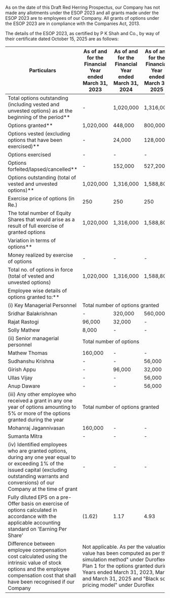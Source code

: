 As on the date of this Draft Red Herring Prospectus, our Company has not made any allotments under the ESOP 2023 and all grants made under the ESOP 2023 are to employees of our Company. All grants of options under the ESOP 2023 are in compliance with the Companies Act, 2013.

The details of the ESOP 2023, as certified by P K Shah and Co., by way of their certificate dated October 15, 2025 are as follows:

<table><thead><tr><th>Particulars</th><th>As of and for the<br>Financial Year<br>ended March 31,<br>2023</th><th>As of and for the<br>Financial Year<br>ended March 31,<br>2024</th><th>As of and for the<br>Financial Year<br>ended March 31,<br>2025</th><th>From April 1, 2025,<br>till the date of this<br>Draft Red Herring<br>Prospectus</th></tr></thead><tbody><tr><td>Total options outstanding (including vested and unvested options) as at the beginning of the period**</td><td>-</td><td>1,020,000</td><td>1,316,000</td><td>1,588,800</td></tr><tr><td>Options granted**</td><td>1,020,000</td><td>448,000</td><td>800,000</td><td>44,000</td></tr><tr><td>Options vested (excluding options that have been exercised)**</td><td>-</td><td>24,000</td><td>128,000</td><td>410,000</td></tr><tr><td>Options exercised</td><td>-</td><td>-</td><td>-</td><td>-</td></tr><tr><td>Options forfeited/lapsed/cancelled**</td><td>-</td><td>152,000</td><td>527,200</td><td>24,800</td></tr><tr><td>Options outstanding (total of vested and unvested options)**</td><td>1,020,000</td><td>1,316,000</td><td>1,588,800</td><td>1,608,000</td></tr><tr><td>Exercise price of options (in Re.)</td><td>250</td><td>250</td><td>250</td><td>250</td></tr><tr><td>The total number of Equity Shares that would arise as a result of full exercise of granted options</td><td>1,020,000</td><td>1,316,000</td><td>1,588,800</td><td>1,608,000</td></tr><tr><td>Variation in terms of options**</td><td></td><td></td><td></td><td>N.A.</td></tr><tr><td>Money realized by exercise of options</td><td>-</td><td>-</td><td>-</td><td>-</td></tr><tr><td>Total no. of options in force (total of vested and unvested options)</td><td>1,020,000</td><td>1,316,000</td><td>1,588,800</td><td>1,608,000</td></tr><tr><td>Employee wise details of options granted to:**</td><td></td><td></td><td></td><td></td></tr><tr><td>(i) Key Managerial Personnel</td><td colspan="4">Total number of options granted</td></tr><tr><td>Sridhar Balakrishnan</td><td>-</td><td>320,000</td><td>560,000</td><td>-</td></tr><tr><td>Rajat Rastogi</td><td>96,000</td><td>32,000</td><td>-</td><td>-</td></tr><tr><td>Solly Mathew</td><td>8,000</td><td>-</td><td>-</td><td>-</td></tr><tr><td>(ii) Senior managerial personnel</td><td colspan="4">Total number of options</td></tr><tr><td>Mathew Thomas</td><td>160,000</td><td>-</td><td>-</td><td>-</td></tr><tr><td>Sudhanshu Krishna</td><td>-</td><td>-</td><td>56,000</td><td>-</td></tr><tr><td>Girish Appu</td><td>-</td><td>96,000</td><td>32,000</td><td>32,000</td></tr><tr><td>Ullas Vijay</td><td>-</td><td>-</td><td>56,000</td><td>-</td></tr><tr><td>Anup Daware</td><td>-</td><td>-</td><td>56,000</td><td>-</td></tr><tr><td>(iii) Any other employee who received a grant in any one year of options amounting to 5% or more of the options granted during the year</td><td colspan="4">Total number of options granted</td></tr><tr><td>Mohanraj Jagannivasan</td><td>160,000</td><td>-</td><td>-</td><td>-</td></tr><tr><td>Sumanta Mitra</td><td>-</td><td>-</td><td>-</td><td>12,000</td></tr><tr><td>(iv) Identified employees who are granted options, during any one year equal to or exceeding 1% of the issued capital (excluding outstanding warrants and conversions) of our Company at the time of grant</td><td>-</td><td>-</td><td>-</td><td>-</td></tr><tr><td>Fully diluted EPS on a pre-Offer basis on exercise of options calculated in accordance with the applicable accounting standard on 'Earning Per Share'</td><td>(1.62)</td><td>1.17</td><td>4.93</td><td>N.A.</td></tr><tr><td>Difference between employee compensation cost calculated using the intrinsic value of stock options and the employee compensation cost that shall have been recognised if our Company</td><td colspan="4">Not applicable. As per the valuation report, the fair value has been computed as per the "Monte carlo simulation method" under Duroflex ESOP 2023 Plan 1 for the options granted during the Financial Years ended March 31, 2023, March 31, 2024 and March 31, 2025 and "Black scholes option pricing model" under Duroflex</td></tr></tbody></table>